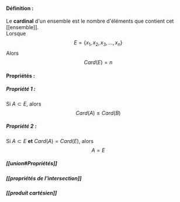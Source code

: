 #### Définition :
Le **cardinal** d'un ensemble est le nombre d'éléments que contient cet [[ensemble]].  
Lorsque $$E=\{x_1,x_2,x_3,...,x_n\}$$ Alors $$Card(E)=n$$
#### Propriétés :
##### Propriété 1 :
Si $A\subset E$, alors $$Card(A)\le Card(B)$$ 
##### Propriété 2 :
Si $A\subset E$ **et** $Card(A)=Card(E)$, alors $$A=E$$ 
##### [[union#Propriétés]]
##### [[propriétés de l'intersection]]
##### [[produit cartésien]]

